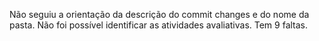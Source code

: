 Não seguiu a orientação da descrição do commit changes e do nome da pasta.
Não foi possível identificar as atividades avaliativas.
Tem 9 faltas.
